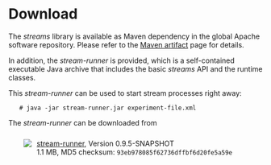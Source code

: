 Download
========

The *streams* library is available as Maven dependency in the global
Apache software repository. Please refer to the [Maven artifact](dev/maven.html)
page for details.

In addition, the *stream-runner* is provided, which is a self-contained
executable Java archive that includes the basic *streams* API and the
runtime classes.

This *stream-runner* can be used to start stream processes right away:

       # java -jar stream-runner.jar experiment-file.xml


The *stream-runner* can be downloaded from

<div class="download" style="margin:auto; height: 40px; padding: 10px; margin-left: 20px;">
     <a href="http://download.jwall.org/streams/stream-runner.jar">
     <img src="./images/download-icon.png" style="float: left; vertical-align: middle;" />
     </a>
     <div style="float: left; margin-left: 10px;">
       <div>
        <a href="http://download.jwall.org/streams/stream-runner.jar">stream-runner</a>,
        Version 0.9.5-SNAPSHOT
       </div>
       <div style="font-size: -2;">1.1 MB, MD5 checksum: <code>93eb978085f62736dffbf6d20fe5a59e</code></div>
     </div>
</div>

